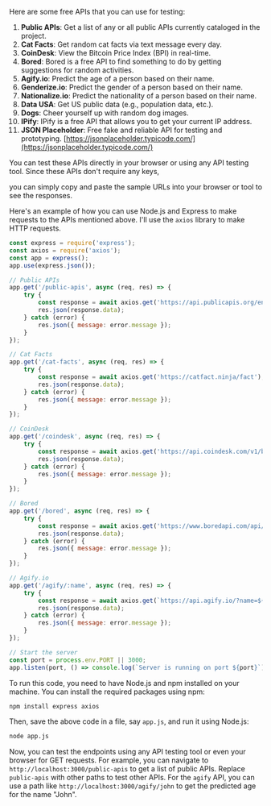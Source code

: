 Here are some free APIs that you can use for testing:

1. **Public APIs**: Get a list of any or all public APIs currently cataloged in the project.
2. **Cat Facts**: Get random cat facts via text message every day.
3. **CoinDesk**: View the Bitcoin Price Index (BPI) in real-time.
4. **Bored**: Bored is a free API to find something to do by getting suggestions for random activities.
5. **Agify.io**: Predict the age of a person based on their name.
6. **Genderize.io**: Predict the gender of a person based on their name.
7. **Nationalize.io**: Predict the nationality of a person based on their name.
8. **Data USA**: Get US public data (e.g., population data, etc.).
9. **Dogs**: Cheer yourself up with random dog images.
10. **IPify**: IPify is a free API that allows you to get your current IP address.
11. **JSON Placeholder**: Free fake and reliable API for testing and prototyping. 
[https://jsonplaceholder.typicode.com/](https://jsonplaceholder.typicode.com/)


You can test these APIs directly in your browser or using any API testing tool. Since these APIs don't require any keys, 

you can simply copy and paste the sample URLs into your browser or tool to see the responses.

Here's an example of how you can use Node.js and Express to make requests to the APIs mentioned above. I'll use the `axios` library to make HTTP requests.

```javascript
const express = require('express');
const axios = require('axios');
const app = express();
app.use(express.json());

// Public APIs
app.get('/public-apis', async (req, res) => {
    try {
        const response = await axios.get('https://api.publicapis.org/entries');
        res.json(response.data);
    } catch (error) {
        res.json({ message: error.message });
    }
});

// Cat Facts
app.get('/cat-facts', async (req, res) => {
    try {
        const response = await axios.get('https://catfact.ninja/fact');
        res.json(response.data);
    } catch (error) {
        res.json({ message: error.message });
    }
});

// CoinDesk
app.get('/coindesk', async (req, res) => {
    try {
        const response = await axios.get('https://api.coindesk.com/v1/bpi/currentprice.json');
        res.json(response.data);
    } catch (error) {
        res.json({ message: error.message });
    }
});

// Bored
app.get('/bored', async (req, res) => {
    try {
        const response = await axios.get('https://www.boredapi.com/api/activity');
        res.json(response.data);
    } catch (error) {
        res.json({ message: error.message });
    }
});

// Agify.io
app.get('/agify/:name', async (req, res) => {
    try {
        const response = await axios.get(`https://api.agify.io/?name=${req.params.name}`);
        res.json(response.data);
    } catch (error) {
        res.json({ message: error.message });
    }
});

// Start the server
const port = process.env.PORT || 3000;
app.listen(port, () => console.log(`Server is running on port ${port}`));
```

To run this code, you need to have Node.js and npm installed on your machine. You can install the required packages using npm:

```bash
npm install express axios
```

Then, save the above code in a file, say `app.js`, and run it using Node.js:

```bash
node app.js
```

Now, you can test the endpoints using any API testing tool or even your browser for GET requests. For example, you can navigate to `http://localhost:3000/public-apis` to get a list of public APIs. Replace `public-apis` with other paths to test other APIs. For the `agify` API, 
you can use a path like `http://localhost:3000/agify/john` to get the predicted age for the name "John".
